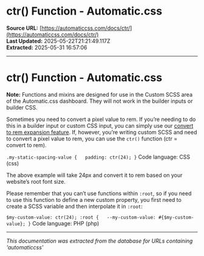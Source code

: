 # ctr() Function - Automatic.css

**Source URL:** [https://automaticcss.com/docs/ctr/](https://automaticcss.com/docs/ctr/)  
**Last Updated:** 2025-05-22T21:21:49.117Z  
**Extracted:** 2025-05-31 16:57:06

---

# ctr() Function - Automatic.css

**Note:** Functions and mixins are designed for use in the Custom SCSS area of the Automatic.css dashboard. They will not work in the builder inputs or builder CSS.

Sometimes you need to convert a pixel value to rem. If you’re needing to do this in a builder input or custom CSS input, you can simply use our [convert to rem expansion feature](https://automaticcss.com/docs/prem/). If, however, you’re writing custom SCSS and need to convert a pixel value to rem, you can use the `ctr()` function (ctr = convert to rem).

`.my-static-spacing-value {   padding: ctr(24); }`
Code language: CSS (css)

The above example will take 24px and convert it to rem based on your website’s root font size.

Please remember that you can’t use functions within `:root`, so if you need to use this function to define a new custom property, you first need to create a SCSS variable and then interpolate it in `:root`:

`$my-custom-value: ctr(24); :root {   --my-custom-value: #{$my-custom-value}; }`
Code language: PHP (php)

---

*This documentation was extracted from the database for URLs containing 'automaticcss'*
